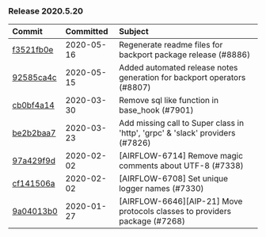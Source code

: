 

### Release 2020.5.20

| Commit                                                                                         | Committed   | Subject                                                                       |
|:-----------------------------------------------------------------------------------------------|:------------|:------------------------------------------------------------------------------|
| [f3521fb0e](https://github.com/apache/airflow/commit/f3521fb0e36733d8bd356123e56a453fd37a6dca) | 2020-05-16  | Regenerate readme files for backport package release (#8886)                  |
| [92585ca4c](https://github.com/apache/airflow/commit/92585ca4cb375ac879f4ab331b3a063106eb7b92) | 2020-05-15  | Added automated release notes generation for backport operators (#8807)       |
| [cb0bf4a14](https://github.com/apache/airflow/commit/cb0bf4a142656ee40b43a01660b6f6b08a9840fa) | 2020-03-30  | Remove sql like function in base_hook (#7901)                                 |
| [be2b2baa7](https://github.com/apache/airflow/commit/be2b2baa7c5f53c2d73646e4623cdb6731551b70) | 2020-03-23  | Add missing call to Super class in &#39;http&#39;, &#39;grpc&#39; &amp; &#39;slack&#39; providers (#7826) |
| [97a429f9d](https://github.com/apache/airflow/commit/97a429f9d0cf740c5698060ad55f11e93cb57b55) | 2020-02-02  | [AIRFLOW-6714] Remove magic comments about UTF-8 (#7338)                      |
| [cf141506a](https://github.com/apache/airflow/commit/cf141506a25dbba279b85500d781f7e056540721) | 2020-02-02  | [AIRFLOW-6708] Set unique logger names (#7330)                                |
| [9a04013b0](https://github.com/apache/airflow/commit/9a04013b0e40b0d744ff4ac9f008491806d60df2) | 2020-01-27  | [AIRFLOW-6646][AIP-21] Move protocols classes to providers package (#7268)    |
